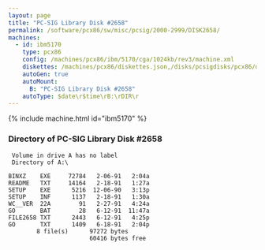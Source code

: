 ```yaml
---
layout: page
title: "PC-SIG Library Disk #2658"
permalink: /software/pcx86/sw/misc/pcsig/2000-2999/DISK2658/
machines:
  - id: ibm5170
    type: pcx86
    config: /machines/pcx86/ibm/5170/cga/1024kb/rev3/machine.xml
    diskettes: /machines/pcx86/diskettes.json,/disks/pcsigdisks/pcx86/diskettes.json
    autoGen: true
    autoMount:
      B: "PC-SIG Library Disk #2658"
    autoType: $date\r$time\rB:\rDIR\r
---
```


{% include machine.html id="ibm5170" %}

### Directory of PC-SIG Library Disk #2658

     Volume in drive A has no label
     Directory of A:\

    BINXZ    EXE     72784   2-06-91   2:04a
    README   TXT     14164   2-18-91   1:27a
    SETUP    EXE      5216  12-06-90   3:13p
    SETUP    INF      1137   2-18-91   1:30a
    WC__VER  22A        91   2-27-91   4:24a
    GO       BAT        28   6-12-91  11:47a
    FILE2658 TXT      2443   6-12-91   4:25p
    GO       TXT      1409   6-18-91   2:04p
            8 file(s)      97272 bytes
                           60416 bytes free
